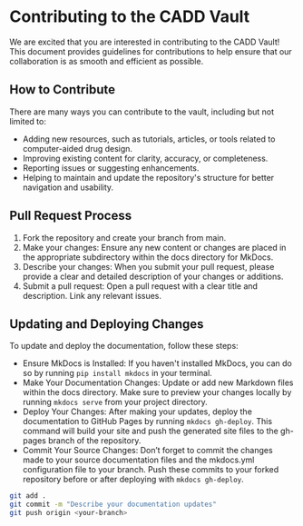 # Contributing to the CADD Vault

We are excited that you are interested in contributing to the CADD Vault! This document provides guidelines for contributions to help ensure that our collaboration is as smooth and efficient as possible.

## How to Contribute

There are many ways you can contribute to the vault, including but not limited to:

- Adding new resources, such as tutorials, articles, or tools related to computer-aided drug design.
- Improving existing content for clarity, accuracy, or completeness.
- Reporting issues or suggesting enhancements.
- Helping to maintain and update the repository's structure for better navigation and usability.

## Pull Request Process

1. Fork the repository and create your branch from main.
2. Make your changes: Ensure any new content or changes are placed in the appropriate subdirectory within the docs directory for MkDocs.
3. Describe your changes: When you submit your pull request, please provide a clear and detailed description of your changes or additions.
4. Submit a pull request: Open a pull request with a clear title and description. Link any relevant issues.

## Updating and Deploying Changes

To update and deploy the documentation, follow these steps:

- Ensure MkDocs is Installed: If you haven't installed MkDocs, you can do so by running `pip install mkdocs` in your terminal.
- Make Your Documentation Changes: Update or add new Markdown files within the docs directory. Make sure to preview your changes locally by running `mkdocs serve` from your project directory.
- Deploy Your Changes: After making your updates, deploy the documentation to GitHub Pages by running `mkdocs gh-deploy`. This command will build your site and push the generated site files to the gh-pages branch of the repository.
- Commit Your Source Changes: Don’t forget to commit the changes made to your source documentation files and the mkdocs.yml configuration file to your branch. Push these commits to your forked repository before or after deploying with `mkdocs gh-deploy`.

```bash
git add .
git commit -m "Describe your documentation updates"
git push origin <your-branch>

